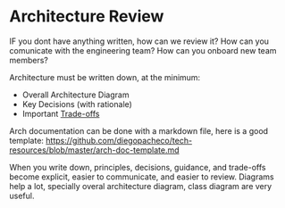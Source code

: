 # Architecture Review

IF you dont have anything written, how can we review it? How can you comunicate with the engineering team? How can you onboard new team members?

Architecture must be written down, at the minimum:
* Overall Architecture Diagram
* Key Decisions (with rationale)
* Important [Trade-offs](https://diego-pacheco.blogspot.com/2023/07/tradeoffs.html)

Arch documentation can be done with a markdown file, here is a good template: https://github.com/diegopacheco/tech-resources/blob/master/arch-doc-template.md

When you write down, principles, decisions, guidance, and trade-offs become explicit, easier to communicate, and easier to review. Diagrams help a lot, specially overal architecture diagram, class diagram are very useful. 